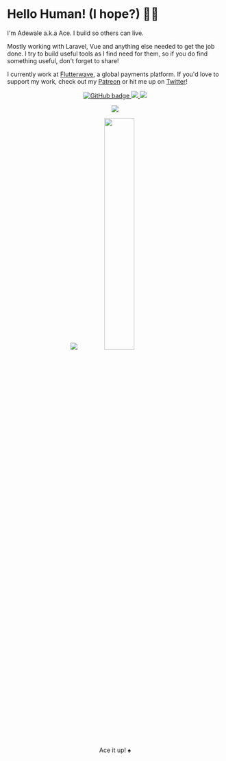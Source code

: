 # Hello Human! (I hope?) 👋🏽

I'm Adewale a.k.a Ace. I build so others can live. 

Mostly working with Laravel, Vue and anything else needed to get the job done. I try to build useful tools as I find need for them, so if you do find something useful, don't forget to share!

I currently work at [Flutterwave](https://www.flutterwave.com), a global payments platform. If you'd love to support my work, check out my [Patreon](https://www.patreon.com/acekyd) or hit me up on [Twitter](https://twitter.com/ace_kyd)!

<p align="center">
  <a href="https://github.com/acekyd?tab=followers">
    <img src="https://img.shields.io/github/followers/acekyd?label=Followers&logo=GitHub&style=for-the-badge" alt="GitHub badge" />
  </a>
  <a href="http://twitter.com/acekyd">
    <img src="https://img.shields.io/twitter/follow/ace_kyd?label=Twitter&logo=twitter&style=for-the-badge" />
  </a>
  <a href="http://youtube.com/acekyd?sub_confirmation=1">
    <img src="https://img.shields.io/youtube/views/Woip3g8XOo4?label=YouTube&logo=YouTube&style=for-the-badge" />
  </a>
</p>

<p align="center">
  <a href="https://www.codementor.io/@acekyd?refer=badge">
    <img src="https://www.codementor.io/m-badges/acekyd/get-help.svg" />
  </a>
</p>


<p align="center">
  <img src="https://github-readme-stats.vercel.app/api?username=acekyd&show_icons=true&theme=tokyonight&line_height=52&count_private=true" />
  <img width="37.2%" src="https://github-readme-stats.vercel.app/api/top-langs/?username=acekyd&count_private=true&theme=tokyonight&line_height=52">
</p>

<p align="center">Ace it up! ♠ </p>
